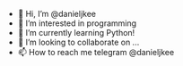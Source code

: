 - 👋 Hi, I’m @danieljkee
- 👀 I’m interested in programming
- 🌱 I’m currently learning Python!
- 💞️ I’m looking to collaborate on ...
- 📫 How to reach me telegram @danieljkee

<!---
danieljkee/danieljkee is a ✨ special ✨ repository because its `README.md` (this file) appears on your GitHub profile.
You can click the Preview link to take a look at your changes.
--->
